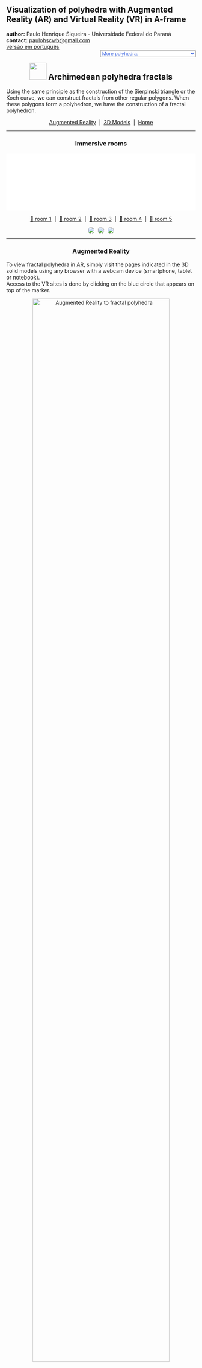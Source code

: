 <link rel="stylesheet" href="../scripts/style.css">
<meta charset="utf-8">
<link rel="icon" type="image/png" href="vr/salas/imagens/icone.png">
<h2>Visualization of polyhedra with Augmented Reality (AR) and Virtual Reality (VR) in A-frame</h2>
 <b>author:</b> Paulo Henrique Siqueira - Universidade Federal do Paraná
 <br><b>contact:</b> <a href="#">paulohscwb@gmail.com</a>
 <br><a href="https://paulohscwb.github.io/polyhedra2/fractalarchimedean/pt-br/">versão em português</a>
 <form style="margin: 0 auto; float:right; text-align:right; width:100%; margin-bottom:15px;">
	<select id="url" onchange="urlHandler(this.value)" style="color:royalblue;">
		<option disabled selected value>More polyhedra:</option>
		<option value="../ArchimedeanCatalanHulls/">Archimedean and Catalan convex hulls</option>
		<option value="../fractalplatonic/">Platonic polyhedra fractals</option>
		<option value="../fractalnonconvex/">Non convex polyhedra fractals</option>
		<option disabled value="../fractalarchimedean/">Archimedean polyhedra fractals</option>
		<option value="../chamfered/">Chamfered polyhedra</option>
		<option value="../propellor/">Propellor polyhedra</option>
		<option value="../diamonds/">Diamond polyhedra</option>
		<option value="../biscribed/">Biscribed polyhedra</option>
	</select>
</form>
<script>
function urlHandler(value) {                               
    window.location.assign(`${value}`);
}
</script>

<p id="p1"></p>
  <h2 align="center"><img src="vr/salas/imagens/icone.png" style="margin-bottom:-10px" width="45"> Archimedean polyhedra fractals</h2>
Using the same principle as the construction of the Sierpinski triangle or the Koch curve, we can construct fractals from other regular polygons. When these polygons form a polyhedron, we have the construction of a fractal polyhedron.

<p align="center"><a href="#ra">Augmented Reality</a><span>&nbsp;&nbsp;|&nbsp;&nbsp;</span><a href="#m3d">3D Models</a><span>&nbsp;&nbsp;|&nbsp;&nbsp;</span><a href="../">Home</a></p>
  <hr>
 <h3 align="center">Immersive rooms</h3>
<div class="embed-container"><iframe width="100%" src="sala1.htm" title="Sala Imersiva de Fractais de poliedros" frameborder="0" loading="lazy"></iframe></div>
  <p align="center"><a href="sala1.htm" target="_blank">&#x1f517; room 1</a><span>&nbsp;&nbsp;|&nbsp;&nbsp;</span><a href="sala2.htm" target="_blank">&#x1f517; room 2</a><span>&nbsp;&nbsp;|&nbsp;&nbsp;</span><a href="sala3.htm" target="_blank">&#x1f517; room 3</a><span>&nbsp;&nbsp;|&nbsp;&nbsp;</span><a href="sala4.htm" target="_blank">&#x1f517; room 4</a><span>&nbsp;&nbsp;|&nbsp;&nbsp;</span><a href="sala5.htm" target="_blank">&#x1f517; room 5</a></p>
  <p align="center"><img src="../../cotadas/videos/frac_arq1.gif" style="max-width: 31.5%; border-radius:5px; margin-right:2%" loading="lazy"/><img src="../../cotadas/videos/frac_arq2.gif" style="max-width: 31.5%; border-radius:5px; margin-right:2%" loading="lazy"/><img src="../../cotadas/videos/frac_arq3.gif" style="max-width: 31.5%; border-radius:5px" loading="lazy"/></p>
  <hr>
  <h3 id="ra" align="center">Augmented Reality</h3>
To view fractal polyhedra in AR, simply visit the pages indicated in the 3D solid models using any browser with a webcam device (smartphone, tablet or notebook).
<br>Access to the VR sites is done by clicking on the blue circle that appears on top of the marker.
<p align="center"><img style="border-radius:7px;" alt="Augmented Reality to fractal polyhedra" src="ar/example.jpg" width="85%"></p>
<p align="center"><img src="ar/fractalarchimedean.gif" alt="Augmented Reality to fractal polyhedra" style="max-width: 92%; border-radius:5px;" loading="lazy"/></p>
<hr>
<h3 id="m3d" align="center">3D models</h3>
<iframe width="560" height="315" style="max-width:100%" src="https://www.youtube.com/embed/videoseries?list=PLy0I_lGW8HxXIEDyrj14E7sqOR33oFOdr" title="YouTube video player" frameborder="0" allow="accelerometer; autoplay; clipboard-write; encrypted-media; gyroscope; picture-in-picture; web-share" allowfullscreen></iframe>
<h4>1. Cuboctahedron fractal</h4>
<a href="vr/FractalCuboctahedron.htm" target="_blank" title="3D model" class="fotoA"><img src="ar/31A.png" class="foto" alt="Cuboctahedron fractal"></a><img src="ar/31.png" class="qr">
 <br><br>Applying the construction Sierpinski principle to square faces of the cuboctahedron, we obtain a cuboctahedron fractal. In the first order of fractal construction, we construct a new solid at each vertex of the original polyhedron. In this example, we have representations of the solid in orders 0, 1, 2 and 3.
 <table>
	<tr>
		<th>order</th>
		<th>polyhedra</th>
		<th>faces</th>
		<th>edges</th>
		<th>vertices</th>
	</tr>
	<tr>
		<td>0</td>
		<td>1</td>
		<td>14</td>
		<td>24</td>
		<td>12</td>
	</tr>
	<tr>
		<td>1</td>
		<td>12</td>
		<td>168</td>
		<td>288</td>
		<td>144</td>
	</tr>
	<tr>
		<td>2</td>
		<td>144</td>
		<td>2016</td>
		<td>3456</td>
		<td>1728</td>
	</tr>
	<tr>
		<td>3</td>
		<td>1728</td>
		<td>24192</td>
		<td>41472</td>
		<td>20736</td>
	</tr>
 </table>
 <a href="ra.html" class="raAR" title="Augmented reality" target="_blank"></a>
<hr>
<h4>2. Icosidodecahedron fractal</h4>
<a href="vr/FractalIcosidodecahedron.htm" target="_blank" title="3D model" class="fotoA"><img src="ar/32A.png" class="foto" alt="Icosidodecahedron fractal"></a><img src="ar/32.png" class="qr">
 <br><br>Applying the construction principle of the Koch curve to triangular faces of the icosidodecahedron, we obtain a icosidodecahedron fractal. In the first order of fractal construction, we construct a new solid at each triangular face of the original polyhedron. In this example, we have representations of the solid in orders 0, 1, 2 and 3.
 <table>
	<tr>
		<th>order</th>
		<th>polyhedra</th>
		<th>faces</th>
		<th>edges</th>
		<th>vertices</th>
	</tr>
	<tr>
		<td>0</td>
		<td>1</td>
		<td>32</td>
		<td>60</td>
		<td>30</td>
	</tr>
	<tr>
		<td>1</td>
		<td>21</td>
		<td>672</td>
		<td>1260</td>
		<td>630</td>
	</tr>
	<tr>
		<td>2</td>
		<td>441</td>
		<td>14112</td>
		<td>26460</td>
		<td>13230</td>
	</tr>
	<tr>
		<td>3</td>
		<td>9261</td>
		<td>296352</td>
		<td>555660</td>
		<td>277830</td>
	</tr>
 </table>
 <a href="ra.html" class="raAR" title="Augmented reality" target="_blank"></a>
<hr>
<h4>3. Rhombicosidodecahedron fractal</h4>
<a href="vr/FractalRhombicosidodecahedron.htm" target="_blank" title="3D model" class="fotoA"><img src="ar/33A.png" class="foto" alt="Rhombicosidodecahedron fractal"></a><img src="ar/33.png" class="qr">
 <br><br>Applying the construction principle of the Koch curve to pentagonal faces of the rhombicosidodecahedron, we obtain a rhombicosidodecahedron fractal. In the first order of fractal construction, we construct a new solid at each pentagonal face of the original polyhedron. In this example, we have representations of the solid in orders 0, 1, 2 and 3.
 <table>
	<tr>
		<th>order</th>
		<th>polyhedra</th>
		<th>faces</th>
		<th>edges</th>
		<th>vertices</th>
	</tr>
	<tr>
		<td>0</td>
		<td>1</td>
		<td>62</td>
		<td>120</td>
		<td>60</td>
	</tr>
	<tr>
		<td>1</td>
		<td>13</td>
		<td>806</td>
		<td>1560</td>
		<td>780</td>
	</tr>
	<tr>
		<td>2</td>
		<td>169</td>
		<td>10478</td>
		<td>20280</td>
		<td>10140</td>
	</tr>
	<tr>
		<td>3</td>
		<td>2197</td>
		<td>136214</td>
		<td>263640</td>
		<td>131820</td>
	</tr>
 </table>
 <a href="ra.html" class="raAR" title="Augmented reality" target="_blank"></a>
<hr>
<h4>4. Rhombicuboctahedron fractal</h4>
<a href="vr/FractalRhombicuboctahedron.htm" target="_blank" title="3D model" class="fotoA"><img src="ar/34A.png" class="foto" alt="rhombicuboctahedron fractal"></a><img src="ar/34.png" class="qr">
 <br><br>Applying the construction principle of the Koch curve to triangular faces of the rhombicuboctahedron, we obtain a rhombicuboctahedron fractal. In the first order of fractal construction, we construct a new solid at each triangular face of the original polyhedron. In this example, we have representations of the solid in orders 0, 1, 2 and 3.
 <table>
	<tr>
		<th>order</th>
		<th>polyhedra</th>
		<th>faces</th>
		<th>edges</th>
		<th>vertices</th>
	</tr>
	<tr>
		<td>0</td>
		<td>1</td>
		<td>26</td>
		<td>48</td>
		<td>24</td>
	</tr>
	<tr>
		<td>1</td>
		<td>9</td>
		<td>234</td>
		<td>432</td>
		<td>216</td>
	</tr>
	<tr>
		<td>2</td>
		<td>81</td>
		<td>2106</td>
		<td>3888</td>
		<td>1944</td>
	</tr>
	<tr>
		<td>3</td>
		<td>729</td>
		<td>18954</td>
		<td>34992</td>
		<td>17496</td>
	</tr>
 </table>
 <a href="ra1.html" class="raAR" title="Augmented reality" target="_blank"></a>
<hr>
<h4>5. Snub cube fractal</h4>
<a href="vr/FractalSnubCube.htm" target="_blank" title="3D model" class="fotoA"><img src="ar/35A.png" class="foto" alt="Snub cube fractal"></a><img src="ar/35.png" class="qr">
 <br><br>Applying the construction principle of the Koch curve to square faces of the snub cube, we obtain a snub cube fractal. In the first order of fractal construction, we construct a new solid at each square face of the original polyhedron. In this example, we have representations of the solid in orders 0, 1, 2, 3 and 4.
 <table>
	<tr>
		<th>order</th>
		<th>polyhedra</th>
		<th>faces</th>
		<th>edges</th>
		<th>vertices</th>
	</tr>
	<tr>
		<td>0</td>
		<td>1</td>
		<td>38</td>
		<td>60</td>
		<td>24</td>
	</tr>
	<tr>
		<td>1</td>
		<td>7</td>
		<td>266</td>
		<td>420</td>
		<td>168</td>
	</tr>
	<tr>
		<td>2</td>
		<td>49</td>
		<td>1862</td>
		<td>2940</td>
		<td>1176</td>
	</tr>
	<tr>
		<td>3</td>
		<td>343</td>
		<td>13034</td>
		<td>20580</td>
		<td>8232</td>
	</tr>
	<tr>
		<td>4</td>
		<td>2401</td>
		<td>91238</td>
		<td>144060</td>
		<td>57624</td>
	</tr>
 </table>
 <a href="ra1.html" class="raAR" title="Augmented reality" target="_blank"></a>
 <hr>
<h4>6. Snub dodecahedron fractal</h4>
<a href="vr/FractalSnubDodecahedron.htm" target="_blank" title="3D model" class="fotoA"><img src="ar/36A.png" class="foto" alt="Snub dodecahedron fractal"></a><img src="ar/36.png" class="qr">
 <br><br>Applying the construction principle of the Koch curve to pentagonal faces of the snub dodecahedron, we obtain a snub dodecahedron fractal. In the first order of fractal construction, we construct a new solid at each pentagonal face of the original polyhedron. In this example, we have representations of the solid in orders 0, 1, 2 and 3.
 <table>
	<tr>
		<th>order</th>
		<th>polyhedra</th>
		<th>faces</th>
		<th>edges</th>
		<th>vertices</th>
	</tr>
	<tr>
		<td>0</td>
		<td>1</td>
		<td>92</td>
		<td>150</td>
		<td>60</td>
	</tr>
	<tr>
		<td>1</td>
		<td>13</td>
		<td>1196</td>
		<td>1950</td>
		<td>780</td>
	</tr>
	<tr>
		<td>2</td>
		<td>169</td>
		<td>15548</td>
		<td>25350</td>
		<td>10140</td>
	</tr>
	<tr>
		<td>3</td>
		<td>2197</td>
		<td>202124</td>
		<td>329550</td>
		<td>131820</td>
	</tr>
 </table>
 <a href="ra1.html" class="raAR" title="Augmented reality" target="_blank"></a>
 <hr>
 <h4>7. Truncated cuboctahedron fractal</h4>
<a href="vr/FractalTruncatedCuboctahedron.htm" target="_blank" title="3D model" class="fotoA"><img src="ar/38A.png" class="foto" alt="Truncated cuboctahedron fractal"></a><img src="ar/38.png" class="qr">
 <br><br>Applying the construction principle of the Koch curve to square faces of the truncated cuboctahedron, we obtain a truncated cuboctahedron fractal. In the first order of fractal construction, we construct a new solid at each square face of the original polyhedron. In this example, we have representations of the solid in orders 0, 1, 2 and 3.
 <table>
	<tr>
		<th>order</th>
		<th>polyhedra</th>
		<th>faces</th>
		<th>edges</th>
		<th>vertices</th>
	</tr>
	<tr>
		<td>0</td>
		<td>1</td>
		<td>26</td>
		<td>72</td>
		<td>48</td>
	</tr>
	<tr>
		<td>1</td>
		<td>13</td>
		<td>338</td>
		<td>936</td>
		<td>624</td>
	</tr>
	<tr>
		<td>2</td>
		<td>169</td>
		<td>4394</td>
		<td>12168</td>
		<td>8112</td>
	</tr>
	<tr>
		<td>3</td>
		<td>2197</td>
		<td>57122</td>
		<td>158184</td>
		<td>105456</td>
	</tr>
 </table>
 <a href="ra1.html" class="raAR" title="Augmented reality" target="_blank"></a>
 <hr>
 <h4>8. Truncated cube fractal</h4>
<a href="vr/FractalTruncatedCube.htm" target="_blank" title="3D model" class="fotoA"><img src="ar/37A.png" class="foto" alt="Truncated cube fractal"></a><img src="ar/37.png" class="qr">
 <br><br>Applying the construction principle of the Koch curve to triangular faces of the truncated cube, we obtain a truncated cube fractal. In the first order of fractal construction, we construct a new solid at each triangular face of the original polyhedron. In this example, we have representations of the solid in orders 0, 1, 2 and 3.
 <table>
	<tr>
		<th>order</th>
		<th>polyhedra</th>
		<th>faces</th>
		<th>edges</th>
		<th>vertices</th>
	</tr>
	<tr>
		<td>0</td>
		<td>1</td>
		<td>14</td>
		<td>36</td>
		<td>24</td>
	</tr>
	<tr>
		<td>1</td>
		<td>9</td>
		<td>126</td>
		<td>324</td>
		<td>216</td>
	</tr>
	<tr>
		<td>2</td>
		<td>81</td>
		<td>1134</td>
		<td>2916</td>
		<td>1944</td>
	</tr>
	<tr>
		<td>3</td>
		<td>729</td>
		<td>10206</td>
		<td>26244</td>
		<td>17496</td>
	</tr>
 </table>
 <a href="ra2.html" class="raAR" title="Augmented reality" target="_blank"></a>
 <hr>
 <h4>9. Truncated dodecahedron fractal</h4>
<a href="vr/FractalTruncatedDodecahedron.htm" target="_blank" title="3D model" class="fotoA"><img src="ar/39A.png" class="foto" alt="Truncated dodecahedron fractal"></a><img src="ar/39.png" class="qr">
 <br><br>Applying the construction principle of the Koch curve to triangular faces of the truncated dodecahedron, we obtain a truncated dodecahedron fractal. In the first order of fractal construction, we construct a new solid at each triangular face of the original polyhedron. In this example, we have representations of the solid in orders 0, 1, 2 and 3.
 <table>
	<tr>
		<th>order</th>
		<th>polyhedra</th>
		<th>faces</th>
		<th>edges</th>
		<th>vertices</th>
	</tr>
	<tr>
		<td>0</td>
		<td>1</td>
		<td>32</td>
		<td>150</td>
		<td>60</td>
	</tr>
	<tr>
		<td>1</td>
		<td>21</td>
		<td>672</td>
		<td>3150</td>
		<td>1260</td>
	</tr>
	<tr>
		<td>2</td>
		<td>441</td>
		<td>14112</td>
		<td>66150</td>
		<td>26460</td>
	</tr>
	<tr>
		<td>3</td>
		<td>9261</td>
		<td>296352</td>
		<td>1389150</td>
		<td>555660</td>
	</tr>
 </table>
 <a href="ra2.html" class="raAR" title="Augmented reality" target="_blank"></a>
 <hr>
 <h4>10. Truncated icosahedron fractal</h4>
<a href="vr/FractalTruncatedIcosahedron.htm" target="_blank" title="3D model" class="fotoA"><img src="ar/40A.png" class="foto" alt="Truncated icosahedron fractal"></a><img src="ar/40.png" class="qr">
 <br><br>Applying the construction principle of the Koch curve to pentagonal faces of the truncated icosahedron, we obtain a truncated icosahedron fractal. In the first order of fractal construction, we construct a new solid at each pentagonal face of the original polyhedron. In this example, we have representations of the solid in orders 0, 1, 2 and 3.
 <table>
	<tr>
		<th>order</th>
		<th>polyhedra</th>
		<th>faces</th>
		<th>edges</th>
		<th>vertices</th>
	</tr>
	<tr>
		<td>0</td>
		<td>1</td>
		<td>32</td>
		<td>90</td>
		<td>60</td>
	</tr>
	<tr>
		<td>1</td>
		<td>13</td>
		<td>416</td>
		<td>1170</td>
		<td>780</td>
	</tr>
	<tr>
		<td>2</td>
		<td>169</td>
		<td>5408</td>
		<td>15210</td>
		<td>10140</td>
	</tr>
	<tr>
		<td>3</td>
		<td>2197</td>
		<td>70304</td>
		<td>197730</td>
		<td>131820</td>
	</tr>
 </table>
 <a href="ra2.html" class="raAR" title="Augmented reality" target="_blank"></a>
 <p class="topop"><a href="#p1" class="topo">back to top</a></p>
 <hr>
 <h4>11. Truncated icosidodecahedron fractal</h4>
<a href="vr/FractalTruncatedIcosidodecahedron.htm" target="_blank" title="3D model" class="fotoA"><img src="ar/41A.png" class="foto" alt="Truncated icosidodecahedron fractal"></a><img src="ar/41.png" class="qr">
 <br><br>Applying the construction principle of the Koch curve to decagonal faces of the truncated icosidodecahedron, we obtain a truncated icosidodecahedron fractal. In the first order of fractal construction, we construct a new solid at each decagonal face of the original polyhedron. In this example, we have representations of the solid in orders 0, 1, 2, 3 and 4.
 <table>
	<tr>
		<th>order</th>
		<th>polyhedra</th>
		<th>faces</th>
		<th>edges</th>
		<th>vertices</th>
	</tr>
	<tr>
		<td>0</td>
		<td>1</td>
		<td>62</td>
		<td>180</td>
		<td>120</td>
	</tr>
	<tr>
		<td>1</td>
		<td>13</td>
		<td>806</td>
		<td>2340</td>
		<td>1560</td>
	</tr>
	<tr>
		<td>2</td>
		<td>169</td>
		<td>10478</td>
		<td>30420</td>
		<td>20280</td>
	</tr>
	<tr>
		<td>3</td>
		<td>2197</td>
		<td>136214</td>
		<td>395460</td>
		<td>263640</td>
	</tr>
	<tr>
		<td>4</td>
		<td>2401</td>
		<td>33614</td>
		<td>86436</td>
		<td>57624</td>
	</tr>
 </table>
 <a href="ra3.html" class="raAR" title="Augmented reality" target="_blank"></a>
 <hr>
 <h4>12. Truncated octahedron fractal</h4>
<a href="vr/FractalTruncatedOctahedron.htm" target="_blank" title="3D model" class="fotoA"><img src="ar/42A.png" class="foto" alt="Truncated octahedron fractal"></a><img src="ar/42.png" class="qr">
 <br><br>Applying the construction principle of the Koch curve to square faces of the truncated octahedron, we obtain a truncated octahedron fractal. In the first order of fractal construction, we construct a new solid at each square face of the original polyhedron. In this example, we have representations of the solid in orders 0, 1, 2, 3 and 4.
 <table>
	<tr>
		<th>order</th>
		<th>polyhedra</th>
		<th>faces</th>
		<th>edges</th>
		<th>vertices</th>
	</tr>
	<tr>
		<td>0</td>
		<td>1</td>
		<td>14</td>
		<td>36</td>
		<td>24</td>
	</tr>
	<tr>
		<td>1</td>
		<td>7</td>
		<td>98</td>
		<td>252</td>
		<td>168</td>
	</tr>
	<tr>
		<td>2</td>
		<td>49</td>
		<td>686</td>
		<td>1764</td>
		<td>1176</td>
	</tr>
	<tr>
		<td>3</td>
		<td>343</td>
		<td>4802</td>
		<td>12348</td>
		<td>8232</td>
	</tr>
	<tr>
		<td>4</td>
		<td>343</td>
		<td>4802</td>
		<td>12348</td>
		<td>8232</td>
	</tr>
 </table>
 <a href="ra3.html" class="raAR" title="Augmented reality" target="_blank"></a>
 <hr>
 <h4>13. Truncated tetrahedron fractal</h4>
<a href="vr/FractalTruncatedTetrahedron.htm" target="_blank" title="3D model" class="fotoA"><img src="ar/43A.png" class="foto" alt="Truncated tetrahedron fractal"></a><img src="ar/43.png" class="qr">
 <br><br>Applying the construction Sierpinski principle to each triangular face vertex of the truncated tetrahedron, we obtain a truncated tetrahedron fractal. In the first order of fractal construction, we construct a new solid at each vertex of the original polyhedron. In this example, we have representations of the solid in orders 0, 1, 2 and 3.
 <table>
	<tr>
		<th>order</th>
		<th>polyhedra</th>
		<th>faces</th>
		<th>edges</th>
		<th>vertices</th>
	</tr>
	<tr>
		<td>0</td>
		<td>1</td>
		<td>8</td>
		<td>18</td>
		<td>12</td>
	</tr>
	<tr>
		<td>1</td>
		<td>12</td>
		<td>96</td>
		<td>216</td>
		<td>144</td>
	</tr>
	<tr>
		<td>2</td>
		<td>144</td>
		<td>1152</td>
		<td>2592</td>
		<td>1728</td>
	</tr>
	<tr>
		<td>3</td>
		<td>1728</td>
		<td>13824</td>
		<td>31104</td>
		<td>20736</td>
	</tr>
 </table>
 <a href="ra3.html" class="raAR" title="Augmented reality" target="_blank"></a>
 <hr>
<h4>14. Menger sponge: Snub cube</h4>
<a href="vr/FractalSnubCube1.htm" target="_blank" title="3D model" class="fotoA"><img src="ar/44A.png" class="foto" alt="Menger sponge - Snub cube"></a><img src="ar/44.png" class="qr">
 <br><br>Applying the construction principle of the Sierpinski carpet to the 6 square faces of the snub cube, we obtain a fractal snub cube. In the first order of construction of the fractal, we construct 8 new solids on each square face of the original polyhedron, all with ⅓ the measurement of the snub cube's edge. In this example, we have representations of the solid in orders 0, 1, 2 and 3.
 <a href="ra4.html" class="raAR" title="Augmented reality" target="_blank"></a>
 <hr>
<h4>15. Menger's Cross - Jerusalem: Snub cube v1</h4>
<a href="vr/FractalSnubCube2.htm" target="_blank" title="3D model" class="fotoA"><img src="ar/45A.png" class="foto" alt="Snub Cube - Menger's cross Jerusalem"></a><img src="ar/45.png" class="qr">
 <br><br>Consider a snub cube. We can increase the edge sizes of the corner snub cubes and decrease the edge sizes of the intermediate snub cubes to reveal a cross. In this version, we have 8 homothetic snub cubes with an aspect ratio of &#8534; and 12 homothetic snub cubes with a proportion of &#8533;.
<a href="ra4.html" class="raAR" title="Augmented reality" target="_blank"></a>
<hr>
<h4>16. Menger's Cross - Jerusalem: Snub cube v2</h4>
<a href="vr/FractalSnubCube3.htm" target="_blank" title="3D model" class="fotoA"><img src="ar/46A.png" class="foto" alt="Snub Cube - Menger's cross Jerusalem"></a><img src="ar/46.png" class="qr">
 <br><br>Consider a snub cube. We can increase the edge sizes of the corner snub cubes and decrease the edge sizes of the intermediate snub cubes to reveal a cross. In this version, we have 8 homothetic snub cubes with an aspect ratio of &#8730;2 - 1 and 12 homothetic snub cubes with a proportion of (&#8730;2 - 1)&#xb2;.
 <a href="ra4a.html" class="raAR" title="Augmented reality" target="_blank"></a>
<hr>
<h4>17. Mosely snowflake: Snub cube</h4>
<a href="vr/FractalSnubCube4.htm" target="_blank" title="3D model" class="fotoA"><img src="ar/47A.png" class="foto" alt="Mosely snowflake - Snub Cube"></a><img src="ar/47.png" class="qr">
 <br><br>The Mosely snowflake is a type of Sierpinski-Menger fractal obtained in two variants by the operation used in creating the Sierpinski-Menger snowflake. In this case, we removed eight corner snub cubes and the center snub cube in each iteration. 
 <a href="ra4a.html" class="raAR" title="Augmented reality" target="_blank"></a>
 <hr>
<h4>18. Menger sponge: Truncated cube</h4>
<a href="vr/FractalTruncatedCube1.htm" target="_blank" title="3D model" class="fotoA"><img src="ar/48A.png" class="foto" alt="Menger sponge - Truncated cube"></a><img src="ar/48.png" class="qr">
 <br><br>Applying the construction principle of the Sierpinski carpet to the 6 octagonal faces of the truncated cube, we obtain a fractal truncated cube. In the first order of construction of the fractal, we construct 8 new solids on each octagonal face of the original polyhedron, all with ⅓ the measurement of the truncated cube's edge. In this example, we have representations of the solid in orders 0, 1, 2 and 3.
 <a href="ra5.html" class="raAR" title="Augmented reality" target="_blank"></a>
 <hr>
<h4>19. Menger's Cross - Jerusalem: Truncated cube v1</h4>
<a href="vr/FractalTruncatedCube2.htm" target="_blank" title="3D model" class="fotoA"><img src="ar/49A.png" class="foto" alt="Truncated Cube - Menger's cross Jerusalem"></a><img src="ar/49.png" class="qr">
 <br><br>Consider a truncated cube. We can increase the edge sizes of the corner truncated cubes and decrease the edge sizes of the intermediate truncated cubes to reveal a cross. In this version, we have 8 homothetic truncated cubes with an aspect ratio of &#8534; and 12 homothetic truncated cubes with a proportion of &#8533;.
<a href="ra5.html" class="raAR" title="Augmented reality" target="_blank"></a>
<hr>
<h4>20. Menger's Cross - Jerusalem: Truncated cube v2</h4>
<a href="vr/FractalTruncatedCube3.htm" target="_blank" title="3D model" class="fotoA"><img src="ar/50A.png" class="foto" alt="Truncated Cube - Menger's cross Jerusalem"></a><img src="ar/50.png" class="qr">
 <br><br>Consider a truncated cube. We can increase the edge sizes of the corner truncated cubes and decrease the edge sizes of the intermediate truncated cubes to reveal a cross. In this version, we have 8 homothetic truncated cubes with an aspect ratio of &#8730;2 - 1 and 12 homothetic truncated cubes with a proportion of (&#8730;2 - 1)&#xb2;.
 <a href="ra5a.html" class="raAR" title="Augmented reality" target="_blank"></a>
 <p class="topop"><a href="#p1" class="topo">back to top</a></p>
<hr>
<h4>21. Mosely snowflake: Truncated cube</h4>
<a href="vr/FractalTruncatedCube4.htm" target="_blank" title="3D model" class="fotoA"><img src="ar/51A.png" class="foto" alt="Mosely snowflake - Truncated Cube"></a><img src="ar/51.png" class="qr">
 <br><br>The Mosely snowflake is a type of Sierpinski-Menger fractal obtained in two variants by the operation used in creating the Sierpinski-Menger snowflake. In this case, we removed eight corner truncated cubes and the center truncated cube in each iteration. 
 <a href="ra5a.html" class="raAR" title="Augmented reality" target="_blank"></a>
 <hr>
<h4>22. Menger sponge: Rhombicuboctahedron</h4>
<a href="vr/FractalRhombicuboctahedron1.htm" target="_blank" title="3D model" class="fotoA"><img src="ar/52A.png" class="foto" alt="Menger sponge - Rhombicuboctahedron"></a><img src="ar/52.png" class="qr">
 <br><br>Applying the construction principle of the Sierpinski carpet to 6 square faces of the rhombicuboctahedron, we obtain a fractal rhombicuboctahedron. In the first order of construction of the fractal, we construct 8 new solids on square faces of the original polyhedron, all with ⅓ the measurement of the rhombicuboctahedron's edge. In this example, we have representations of the solid in orders 0, 1, 2 and 3.
 <a href="ra6.html" class="raAR" title="Augmented reality" target="_blank"></a>
 <hr>
<h4>23. Menger's Cross - Jerusalem: Rhombicuboctahedron v1</h4>
<a href="vr/FractalRhombicuboctahedron2.htm" target="_blank" title="3D model" class="fotoA"><img src="ar/53A.png" class="foto" alt="Rhombicuboctahedron - Menger's cross Jerusalem"></a><img src="ar/53.png" class="qr">
 <br><br>Consider a rhombicuboctahedron. We can increase the edge sizes of the corner rhombicuboctahedrons and decrease the edge sizes of the intermediate rhombicuboctahedrons to reveal a cross. In this version, we have 8 homothetic rhombicuboctahedrons with an aspect ratio of &#8534; and 12 homothetic rhombicuboctahedrons with a proportion of &#8533;.
<a href="ra6.html" class="raAR" title="Augmented reality" target="_blank"></a>
<hr>
<h4>24. Menger's Cross - Jerusalem: Rhombicuboctahedron v2</h4>
<a href="vr/FractalRhombicuboctahedron3.htm" target="_blank" title="3D model" class="fotoA"><img src="ar/54A.png" class="foto" alt="Rhombicuboctahedron - Menger's cross Jerusalem"></a><img src="ar/54.png" class="qr">
 <br><br>Consider a rhombicuboctahedron. We can increase the edge sizes of the corner rhombicuboctahedrons and decrease the edge sizes of the intermediate rhombicuboctahedrons to reveal a cross. In this version, we have 8 homothetic rhombicuboctahedrons with an aspect ratio of &#8730;2 - 1 and 12 homothetic rhombicuboctahedrons with a proportion of (&#8730;2 - 1)&#xb2;.
 <a href="ra6a.html" class="raAR" title="Augmented reality" target="_blank"></a>
<hr>
<h4>25. Mosely snowflake: Rhombicuboctahedron</h4>
<a href="vr/FractalRhombicuboctahedron4.htm" target="_blank" title="3D model" class="fotoA"><img src="ar/55A.png" class="foto" alt="Mosely snowflake - Rhombicuboctahedron"></a><img src="ar/55.png" class="qr">
 <br><br>The Mosely snowflake is a type of Sierpinski-Menger fractal obtained in two variants by the operation used in creating the Sierpinski-Menger snowflake. In this case, we removed eight corner rhombicuboctahedrons and the center rhombicuboctahedron in each iteration. 
 <a href="ra6a.html" class="raAR" title="Augmented reality" target="_blank"></a>
 <hr>
<h4>26. Menger sponge: Cuboctahedron</h4>
<a href="vr/FractalCuboctahedron1.htm" target="_blank" title="3D model" class="fotoA"><img src="ar/56A.png" class="foto" alt="Menger sponge - Cuboctahedron"></a><img src="ar/56.png" class="qr">
 <br><br>Applying the construction principle of the Sierpinski carpet to 6 square faces of the cuboctahedron, we obtain a fractal cuboctahedron. In the first order of construction of the fractal, we construct 8 new solids on square faces of the original polyhedron, all with ⅓ the measurement of the cuboctahedron's edge. In this example, we have representations of the solid in orders 0, 1, 2 and 3.
 <a href="ra7.html" class="raAR" title="Augmented reality" target="_blank"></a>
 <hr>
<h4>27. Menger's Cross - Jerusalem: Cuboctahedron v1</h4>
<a href="vr/FractalCuboctahedron2.htm" target="_blank" title="3D model" class="fotoA"><img src="ar/57A.png" class="foto" alt="Cuboctahedron - Menger's cross Jerusalem"></a><img src="ar/57.png" class="qr">
 <br><br>Consider a cuboctahedron. We can increase the edge sizes of the corner cuboctahedrons and decrease the edge sizes of the intermediate cuboctahedrons to reveal a cross. In this version, we have 8 homothetic cuboctahedrons with an aspect ratio of &#8534; and 12 homothetic cuboctahedrons with a proportion of &#8533;.
<a href="ra7.html" class="raAR" title="Augmented reality" target="_blank"></a>
<hr>
<h4>28. Menger's Cross - Jerusalem: Cuboctahedron v2</h4>
<a href="vr/FractalCuboctahedron3.htm" target="_blank" title="3D model" class="fotoA"><img src="ar/58A.png" class="foto" alt="Cuboctahedron - Menger's cross Jerusalem"></a><img src="ar/58.png" class="qr">
 <br><br>Consider a cuboctahedron. We can increase the edge sizes of the corner cuboctahedrons and decrease the edge sizes of the intermediate cuboctahedrons to reveal a cross. In this version, we have 8 homothetic cuboctahedrons with an aspect ratio of &#8730;2 - 1 and 12 homothetic cuboctahedrons with a proportion of (&#8730;2 - 1)&#xb2;.
 <a href="ra7a.html" class="raAR" title="Augmented reality" target="_blank"></a>
<hr>
<h4>29. Mosely snowflake: Cuboctahedron</h4>
<a href="vr/FractalCuboctahedron4.htm" target="_blank" title="3D model" class="fotoA"><img src="ar/59A.png" class="foto" alt="Mosely snowflake - Cuboctahedron"></a><img src="ar/59.png" class="qr">
 <br><br>The Mosely snowflake is a type of Sierpinski-Menger fractal obtained in two variants by the operation used in creating the Sierpinski-Menger snowflake. In this case, we removed eight corner cuboctahedrons and the center cuboctahedron in each iteration. 
 <a href="ra7a.html" class="raAR" title="Augmented reality" target="_blank"></a>
 <hr>
<h4>30. Menger sponge: Truncated cuboctahedron</h4>
<a href="vr/FractalTruncatedCuboctahedron1.htm" target="_blank" title="3D model" class="fotoA"><img src="ar/60A.png" class="foto" alt="Menger sponge - Truncated cuboctahedron"></a><img src="ar/60.png" class="qr">
 <br><br>Applying the construction principle of the Sierpinski carpet to 6 octagonal faces of the truncated cuboctahedron, we obtain a fractal truncated cuboctahedron. In the first order of construction of the fractal, we construct 8 new solids on octagonal faces of the original polyhedron, all with ⅓ the measurement of the truncated cuboctahedron's edge. In this example, we have representations of the solid in orders 0, 1, 2 and 3.
 <a href="ra8.html" class="raAR" title="Augmented reality" target="_blank"></a>
 <p class="topop"><a href="#p1" class="topo">back to top</a></p>
 <hr>
<h4>31. Menger's Cross - Jerusalem: Truncated cuboctahedron v1</h4>
<a href="vr/FractalTruncatedCuboctahedron2.htm" target="_blank" title="3D model" class="fotoA"><img src="ar/61A.png" class="foto" alt="Truncated cuboctahedron - Menger's cross Jerusalem"></a><img src="ar/61.png" class="qr">
 <br><br>Consider a truncated cuboctahedron. We can increase the edge sizes of the corner truncated cuboctahedrons and decrease the edge sizes of the intermediate truncated cuboctahedrons to reveal a cross. In this version, we have 8 homothetic truncated cuboctahedrons with an aspect ratio of &#8534; and 12 homothetic truncated cuboctahedrons with a proportion of &#8533;.
<a href="ra8.html" class="raAR" title="Augmented reality" target="_blank"></a>
<hr>
<h4>32. Menger's Cross - Jerusalem: Truncated cuboctahedron v2</h4>
<a href="vr/FractalTruncatedCuboctahedron3.htm" target="_blank" title="3D model" class="fotoA"><img src="ar/62A.png" class="foto" alt="Truncated cuboctahedron - Menger's cross Jerusalem"></a><img src="ar/62.png" class="qr">
 <br><br>Consider a truncated cuboctahedron. We can increase the edge sizes of the corner truncated cuboctahedrons and decrease the edge sizes of the intermediate truncated cuboctahedrons to reveal a cross. In this version, we have 8 homothetic truncated cuboctahedrons with an aspect ratio of &#8730;2 - 1 and 12 homothetic truncated cuboctahedrons with a proportion of (&#8730;2 - 1)&#xb2;.
 <a href="ra8a.html" class="raAR" title="Augmented reality" target="_blank"></a>
<hr>
<h4>33. Mosely snowflake: Truncated cuboctahedron</h4>
<a href="vr/FractalTruncatedCuboctahedron4.htm" target="_blank" title="3D model" class="fotoA"><img src="ar/63A.png" class="foto" alt="Mosely snowflake - Truncated cuboctahedron"></a><img src="ar/63.png" class="qr">
 <br><br>The Mosely snowflake is a type of Sierpinski-Menger fractal obtained in two variants by the operation used in creating the Sierpinski-Menger snowflake. In this case, we removed eight corner truncated cuboctahedrons and the center truncated cuboctahedron in each iteration. 
 <a href="ra8a.html" class="raAR" title="Augmented reality" target="_blank"></a>
<p class="topop"><a href="#p1" class="topo">back to top</a></p>
<hr>

<br><a rel="license" href="http://creativecommons.org/licenses/by-nc-nd/4.0/"><img alt="Licença Creative Commons" style="border-width:0" src="https://i.creativecommons.org/l/by-nc-nd/4.0/88x31.png" loading="lazy"/></a><br /><span xmlns:dct="http://purl.org/dc/terms/" property="dct:title">Archimedean polyhedra fractals - Visualization of polyhedra with Augmented Reality and Virtual Reality</span> by <a xmlns:cc="http://creativecommons.org/ns#" href="https://paulohscwb.github.io/polyhedra2/fractalarchimedean/" property="cc:attributionName" rel="cc:attributionURL">Paulo Henrique Siqueira</a> is licensed with a license <a rel="license" href="http://creativecommons.org/licenses/by-nc-nd/4.0/">Creative Commons Attribution-NonCommercial-NoDerivatives 4.0 International</a>.

<h4>How to cite this work:</h4> 
<p>Siqueira, P.H., "Archimedean polyhedra fractals - Visualization of polyhedra with Augmented Reality and Virtual Reality". Available in: <https://paulohscwb.github.io/polyhedra2/fractalarchimedean/>, October 2023.</p>
<a target="_blank" href="https://doi.org/10.5281/zenodo.12572969"><img src="https://zenodo.org/badge/DOI/10.5281/zenodo.12572969.svg" alt="DOI"></a>
<br><br><b>References:</b>
<br>Weisstein, Eric W. "Fractal" From MathWorld-A Wolfram Web Resource. <a href="https://mathworld.wolfram.com/Fractal.html" target="_blank">https://mathworld.wolfram.com/Fractal.html</a>
<br>Weisstein, Eric W. "Archimedean Solid" From MathWorld-A Wolfram Web Resource. <a href="http://mathworld.wolfram.com/ArchimedeanSolid.html" target="_blank">http://mathworld.wolfram.com/ArchimedeanSolid.html</a>
<br>Wikipedia <a href="https://en.wikipedia.org/wiki/Archimedean_solid" target="_blank">https://en.wikipedia.org/wiki/Archimedean_solid</a>
<br>McCooey, David I. "Visual Polyhedra". <a href="http://dmccooey.com/polyhedra/" target="_blank">http://dmccooey.com/polyhedra/</a>
